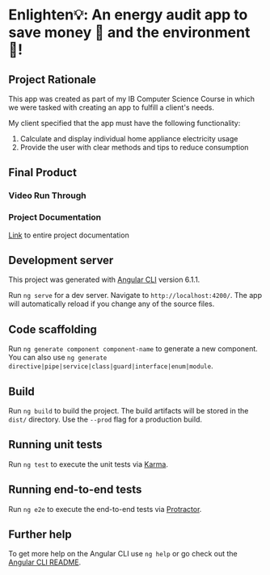 # Enlighten💡: An energy audit app to save money 💸 and the environment 🌱!

## Project Rationale
This app was created as part of my IB Computer Science Course in which we were tasked with creating an app to fulfill a client's needs.

My client specified that the app must have the following functionality: 
1) Calculate and display individual home appliance electricity usage
2) Provide the user with clear methods and tips to reduce consumption

## Final Product 
### Video Run Through

### Project Documentation
[Link](https://drive.google.com/drive/folders/1y37HODIqNxopKOyHAB670qKBs4m2-bjB?usp=sharing) to entire project documentation

## Development server
This project was generated with [Angular CLI](https://github.com/angular/angular-cli) version 6.1.1.

Run `ng serve` for a dev server. Navigate to `http://localhost:4200/`. The app will automatically reload if you change any of the source files.

## Code scaffolding

Run `ng generate component component-name` to generate a new component. You can also use `ng generate directive|pipe|service|class|guard|interface|enum|module`.

## Build

Run `ng build` to build the project. The build artifacts will be stored in the `dist/` directory. Use the `--prod` flag for a production build.

## Running unit tests

Run `ng test` to execute the unit tests via [Karma](https://karma-runner.github.io).

## Running end-to-end tests

Run `ng e2e` to execute the end-to-end tests via [Protractor](http://www.protractortest.org/).

## Further help

To get more help on the Angular CLI use `ng help` or go check out the [Angular CLI README](https://github.com/angular/angular-cli/blob/master/README.md).
